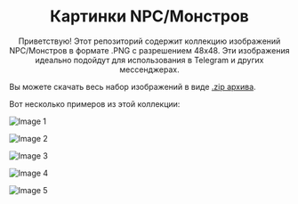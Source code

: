<h1 style="text-align:center">Картинки NPC/Монстров</h1>

<p style="text-align:center">Приветствую! Этот репозиторий содержит коллекцию изображений NPC/Монстров в формате .PNG с разрешением 48x48. Эти изображения идеально подойдут для использования в Telegram и других мессенджерах.</p>

<p>Вы можете скачать весь набор изображений в виде <a href="https://github.com/Aksel911/R2-Textures/blob/main/%5B48x48%5D%20MONSTER%20PICTURES/%5B48x48%5D%20MONSTER%20PICTURES%20FULL.7z">.zip архива</a>.</p>

<p>Вот несколько примеров из этой коллекции:</p>

![Image 1](https://github.com/Aksel911/R2-Textures/blob/main/%5B48x48%5D%20MONSTER%20PICTURES/1339.jpg)

![Image 2](https://github.com/Aksel911/R2-Textures/blob/main/%5B48x48%5D%20MONSTER%20PICTURES/1639.jpg)

![Image 3](https://github.com/Aksel911/R2-Textures/blob/main/%5B48x48%5D%20MONSTER%20PICTURES/129.jpg)

![Image 4](https://github.com/Aksel911/R2-Textures/blob/main/%5B48x48%5D%20MONSTER%20PICTURES/1005.jpg)

![Image 5](https://github.com/Aksel911/R2-Textures/blob/main/%5B48x48%5D%20MONSTER%20PICTURES/1337.jpg)



